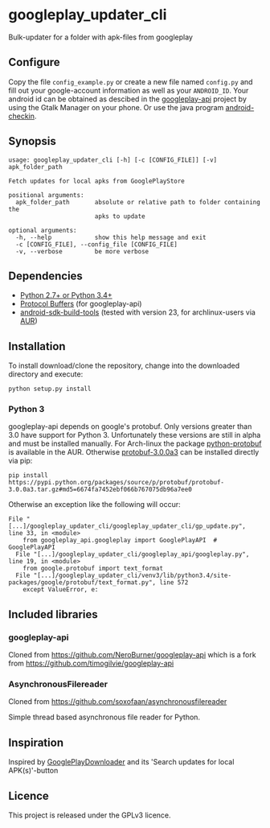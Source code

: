 # googleplay_updater_cli
Bulk-updater for a folder with apk-files from googleplay

## Configure
Copy the file `config_example.py` or create a new file named `config.py` and fill out your google-account information as well as your `ANDROID_ID`. Your android id can be obtained as descibed in the [googleplay-api](https://github.com/NeroBurner/googleplay-api#requirements) project by using the Gtalk Manager on your phone. Or use the java program [android-checkin](https://github.com/nviennot/android-checkin).

## Synopsis
```
usage: googleplay_updater_cli [-h] [-c [CONFIG_FILE]] [-v] apk_folder_path

Fetch updates for local apks from GooglePlayStore

positional arguments:
  apk_folder_path       absolute or relative path to folder containing the
                        apks to update

optional arguments:
  -h, --help            show this help message and exit
  -c [CONFIG_FILE], --config_file [CONFIG_FILE]
  -v, --verbose         be more verbose
```

## Dependencies
* [Python 2.7+ or Python 3.4+](http://www.python.org)
* [Protocol Buffers](http://code.google.com/p/protobuf/) (for googleplay-api)
* [android-sdk-build-tools](https://developer.android.com/tools/revisions/build-tools.html)
  (tested with version 23, for archlinux-users via [AUR](https://aur4.archlinux.org/packages/android-sdk-build-tools/))

## Installation
To install download/clone the repository, change into the downloaded directory and execute:
```
python setup.py install
```

### Python 3
googleplay-api depends on google's protobuf. Only versions greater than 3.0 have support for Python 3. Unfortunately these versions are still in alpha and must be installed manually.
For Arch-linux the package [python-protobuf](https://aur4.archlinux.org/packages/python-protobuf/) is available in the AUR. Otherwise [protobuf-3.0.0a3](https://pypi.python.org/pypi/protobuf/3.0.0a3) can be installed directly via pip:
```
pip install https://pypi.python.org/packages/source/p/protobuf/protobuf-3.0.0a3.tar.gz#md5=6674fa7452ebf066b767075db96a7ee0
```


Otherwise an exception like the following will occur:
```
File "[...]/googleplay_updater_cli/googleplay_updater_cli/gp_update.py", line 33, in <module>
    from googleplay_api.googleplay import GooglePlayAPI  # GooglePlayAPI
  File "[...]/googleplay_updater_cli/googleplay_api/googleplay.py", line 19, in <module>
    from google.protobuf import text_format
  File "[...]/googleplay_updater_cli/venv3/lib/python3.4/site-packages/google/protobuf/text_format.py", line 572
    except ValueError, e:
```

## Included libraries

### googleplay-api
Cloned from https://github.com/NeroBurner/googleplay-api which is a fork from https://github.com/timogilvie/googleplay-api

### AsynchronousFilereader
Cloned from https://github.com/soxofaan/asynchronousfilereader

Simple thread based asynchronous file reader for Python.

## Inspiration

Inspired by [GooglePlayDownloader](http://codingteam.net/project/googleplaydownloader) and its 'Search updates for local APK(s)'-button 

## Licence
This project is released under the GPLv3 licence.


